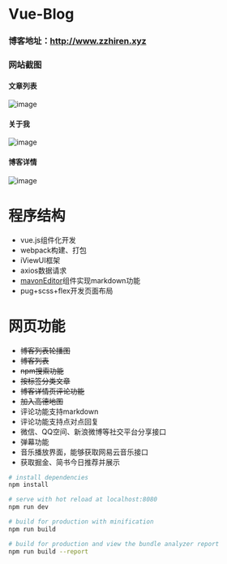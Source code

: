 # Vue-Blog
### 博客地址：http://www.zzhiren.xyz

### 网站截图
#### 文章列表
![image](https://raw.githubusercontent.com/Zzhiren/vue-blog/master/src/assets/zzhiren-blog.png)
#### 关于我
![image](https://raw.githubusercontent.com/Zzhiren/vue-blog/master/src/assets/zzhiren-about.png)
#### 博客详情
![image](https://raw.githubusercontent.com/Zzhiren/vue-blog/master/src/assets/zzhiren-details.png)

# 程序结构
- vue.js组件化开发
- webpack构建、打包
- iViewUI框架
- axios数据请求
- [mavonEditor](https://github.com/hinesboy/mavonEditor)组件实现markdown功能
- pug+scss+flex开发页面布局

# 网页功能
- ~~博客列表轮播图~~
- ~~博客列表~~
- ~~npm搜索功能~~
- ~~按标签分类文章~~
- ~~博客详情页评论功能~~
- ~~加入高德地图~~
- 评论功能支持markdown
- 评论功能支持点对点回复
- 微信、QQ空间、新浪微博等社交平台分享接口
- 弹幕功能
- 音乐播放界面，能够获取网易云音乐接口
- 获取掘金、简书今日推荐并展示

``` bash
# install dependencies
npm install

# serve with hot reload at localhost:8080
npm run dev

# build for production with minification
npm run build

# build for production and view the bundle analyzer report
npm run build --report
```

